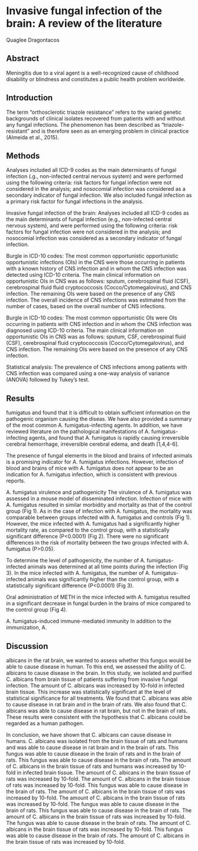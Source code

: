 # Invasive fungal infection of the brain: A review of the literature
Quaglee Dragontacos


## Abstract
Meningitis due to a viral agent is a well-recognized cause of childhood disability or blindness and constitutes a public health problem worldwide.


## Introduction
The term “orthosclerotic triazole resistance” refers to the varied genetic backgrounds of clinical isolates recovered from patients with and without any fungal infections. The phenomenon has been described as “triazole-resistant” and is therefore seen as an emerging problem in clinical practice (Almeida et al., 2015).


## Methods
Analyses included all ICD-9 codes as the main determinants of fungal infection (.g., non-infected central nervous system) and were performed using the following criteria: risk factors for fungal infection were not considered in the analysis; and nosocomial infection was considered as a secondary indicator of fungal infection. We also included fungal infection as a primary risk factor for fungal infections in the analysis.

Invasive fungal infection of the brain: Analyses included all ICD-9 codes as the main determinants of fungal infection (e.g., non-infected central nervous system), and were performed using the following criteria: risk factors for fungal infection were not considered in the analysis; and nosocomial infection was considered as a secondary indicator of fungal infection.

Burgle in ICD-10 codes: The most common opportunistic opportunistic opportunistic infections (OIs) in the CNS were those occurring in patients with a known history of CNS infection and in whom the CNS infection was detected using ICD-10 criteria. The main clinical information on opportunistic OIs in CNS was as follows: sputum, cerebrospinal fluid (CSF), cerebrospinal fluid fluid cryptococcosis (Cocco/Cytomegalovirus), and CNS infection. The remaining OIs were based on the presence of any CNS infection. The overall incidence of CNS infections was estimated from the number of cases, based on the overall number of CNS infections.

Burgle in ICD-10 codes: The most common opportunistic OIs were OIs occurring in patients with CNS infection and in whom the CNS infection was diagnosed using ICD-10 criteria. The main clinical information on opportunistic OIs in CNS was as follows: sputum, CSF, cerebrospinal fluid (CSF), cerebrospinal fluid cryptococcosis (Cocco/Cytomegalovirus), and CNS infection. The remaining OIs were based on the presence of any CNS infection.

Statistical analysis: The prevalence of CNS infections among patients with CNS infection was compared using a one-way analysis of variance (ANOVA) followed by Tukey’s test.


## Results
fumigatus and found that it is difficult to obtain sufficient information on the pathogenic organism causing the diseas. We have also provided a summary of the most common A. fumigatus-infecting agents. In addition, we have reviewed literature on the pathological manifestations of A. fumigatus-infecting agents, and found that A. fumigatus is rapidly causing irreversible cerebral hemorrhage, irreversible cerebral edema, and death [1,4,4-6].

The presence of fungal elements in the blood and brains of infected animals is a promising indicator for A. fumigatus infections. However, infection of blood and brains of mice with A. fumigatus does not appear to be an indication for A. fumigatus infection, which is consistent with previous reports.

A. fumigatus virulence and pathogenicity
The virulence of A. fumigatus was assessed in a mouse model of disseminated infection. Infection of mice with A. fumigatus resulted in similar morbidity and mortality as that of the control group (Fig 1). As in the case of infection with A. fumigatus, the mortality was comparable between groups infected with A. fumigatus and controls (Fig 1). However, the mice infected with A. fumigatus had a significantly higher mortality rate, as compared to the control group, with a statistically significant difference (P<0.0001) (Fig 2). There were no significant differences in the risk of mortality between the two groups infected with A. fumigatus (P>0.05).

To determine the level of pathogenicity, the number of A. fumigatus-infected animals was determined at all time points during the infection (Fig 3). In the mice infected with A. fumigatus, the number of A. fumigatus-infected animals was significantly higher than the control group, with a statistically significant difference (P<0.0001) (Fig 3).

Oral administration of METH in the mice infected with A. fumigatus resulted in a significant decrease in fungal burden in the brains of mice compared to the control group (Fig 4).

A. fumigatus-induced immune-mediated immunity
In addition to the immunization, A.


## Discussion
albicans in the rat brain, we wanted to assess whether this fungus would be able to cause disease in human. To this end, we assessed the ability of C. albicans to cause disease in the brain. In this study, we isolated and purified C. albicans from brain tissue of patients suffering from invasive fungal infection. The amount of C. albicans was increased by 10-fold in infected brain tissue. This increase was statistically significant at the level of statistical significance for all treatments. We found that C. albicans was able to cause disease in rat brain and in the brain of rats. We also found that C. albicans was able to cause disease in rat brain, but not in the brain of rats. These results were consistent with the hypothesis that C. albicans could be regarded as a human pathogen.

In conclusion, we have shown that C. albicans can cause disease in humans. C. albicans was isolated from the brain tissue of rats and humans and was able to cause disease in rat brain and in the brain of rats. This fungus was able to cause disease in the brain of rats and in the brain of rats. This fungus was able to cause disease in the brain of rats. The amount of C. albicans in the brain tissue of rats and humans was increased by 10-fold in infected brain tissue. The amount of C. albicans in the brain tissue of rats was increased by 10-fold. The amount of C. albicans in the brain tissue of rats was increased by 10-fold. This fungus was able to cause disease in the brain of rats. The amount of C. albicans in the brain tissue of rats was increased by 10-fold. The amount of C. albicans in the brain tissue of rats was increased by 10-fold. The fungus was able to cause disease in the brain of rats. This fungus was able to cause disease in the brain of rats. The amount of C. albicans in the brain tissue of rats was increased by 10-fold. The fungus was able to cause disease in the brain of rats. The amount of C. albicans in the brain tissue of rats was increased by 10-fold. This fungus was able to cause disease in the brain of rats. The amount of C. albicans in the brain tissue of rats was increased by 10-fold.
